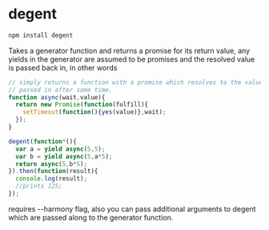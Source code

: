 degent
===

```bash
npm install degent
```

Takes a generator function and returns a promise for its return value, any yields in the generator are assumed to be promises and the resolved value is passed back in, in other words

```javascript
// simply returns a function with a promise which resolves to the value
// passed in after some time.
function async(wait,value){
  return new Promise(function(fulfill){
    setTimeout(function(){yes(value)},wait);
  });
}

degent(function*(){
  var a = yield async(5,5);
  var b = yield async(5,a*5);
  return async(5,b*5);
}).then(function(result){
  console.log(result);
  //prints 125;
});
``` 

requires --harmony flag, also you can pass additional arguments to degent which are passed along to the generator function.